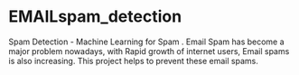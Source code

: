 # EMAILspam_detection

Spam Detection - Machine Learning for Spam . Email Spam has become a major problem nowadays, with Rapid growth of internet users, Email spams is also increasing. This project helps to prevent these email spams.
